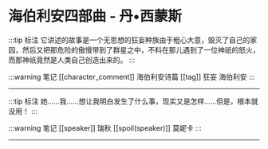 # 海伯利安四部曲 - 丹•西蒙斯

:::tip 标注
它讲述的故事是一个无思想的狂妄种族由于粗心大意，毁灭了自己的家园，然后又把那危险的傲慢带到了群星之中，不料在那儿遇到了一位神祇的怒火，而那神祇竟然是人类自己创造出来的。
:::

:::warning 笔记
[[character_comment]] 海伯利安诗篇
[[tag]] 狂妄 海伯利安
:::

---

:::tip 标注
她……我……想让我明白发生了什么事，现实又是怎样……但是，根本就没用！
:::

:::warning 笔记
[[speaker]] 瑞秋
[[spoil(speaker)]] 莫妮卡
:::

---

